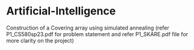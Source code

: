 # Artificial-Intelligence
Construction of a Covering array using simulated annealing (refer P1_CS580sp23.pdf for problem statement and refer P1_SKARE.pdf file for more clarity on the project)
